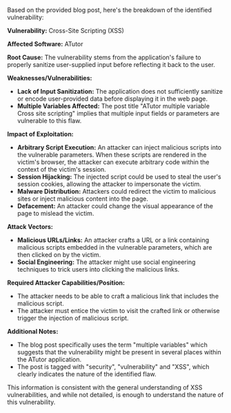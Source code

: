 Based on the provided blog post, here's the breakdown of the identified vulnerability:

**Vulnerability:** Cross-Site Scripting (XSS)

**Affected Software:** ATutor

**Root Cause:** The vulnerability stems from the application's failure to properly sanitize user-supplied input before reflecting it back to the user.

**Weaknesses/Vulnerabilities:**
*   **Lack of Input Sanitization:** The application does not sufficiently sanitize or encode user-provided data before displaying it in the web page.
*   **Multiple Variables Affected:** The post title "ATutor multiple variable Cross site scripting" implies that multiple input fields or parameters are vulnerable to this flaw.

**Impact of Exploitation:**
*   **Arbitrary Script Execution:** An attacker can inject malicious scripts into the vulnerable parameters. When these scripts are rendered in the victim's browser, the attacker can execute arbitrary code within the context of the victim's session.
*   **Session Hijacking:** The injected script could be used to steal the user's session cookies, allowing the attacker to impersonate the victim.
*   **Malware Distribution:** Attackers could redirect the victim to malicious sites or inject malicious content into the page.
*   **Defacement:** An attacker could change the visual appearance of the page to mislead the victim.

**Attack Vectors:**
*   **Malicious URLs/Links:** An attacker crafts a URL or a link containing malicious scripts embedded in the vulnerable parameters, which are then clicked on by the victim.
*   **Social Engineering:** The attacker might use social engineering techniques to trick users into clicking the malicious links.

**Required Attacker Capabilities/Position:**
*   The attacker needs to be able to craft a malicious link that includes the malicious script.
*   The attacker must entice the victim to visit the crafted link or otherwise trigger the injection of malicious script.

**Additional Notes:**

*   The blog post specifically uses the term "multiple variables" which suggests that the vulnerability might be present in several places within the ATutor application.
*   The post is tagged with "security", "vulnerability" and "XSS", which clearly indicates the nature of the identified flaw.

This information is consistent with the general understanding of XSS vulnerabilities, and while not detailed, is enough to understand the nature of this vulnerability.